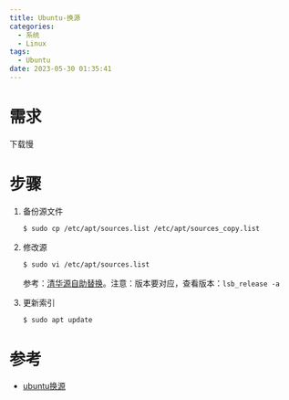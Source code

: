 ```yaml
---
title: Ubuntu-换源
categories:
  - 系统
  - Linux
tags:
  - Ubuntu
date: 2023-05-30 01:35:41
---
```


# 需求

下载慢

# 步骤

1. 备份源文件

   ```bash
   $ sudo cp /etc/apt/sources.list /etc/apt/sources_copy.list
   ```

2. 修改源

   ```bash
   $ sudo vi /etc/apt/sources.list
   ```

   参考：[清华源自助替换](https://mirror.tuna.tsinghua.edu.cn/help/ubuntu/)。注意：版本要对应，查看版本：`lsb_release -a`

3. 更新索引

   ```bash
   $ sudo apt update
   ```

# 参考

* [ubuntu换源](https://blog.csdn.net/qq_45878098/article/details/126037838)

